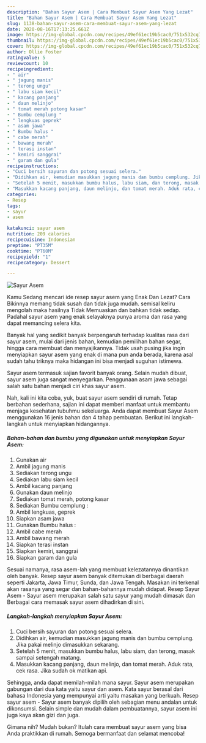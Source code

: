 ```yaml
---
description: "Bahan Sayur Asem | Cara Membuat Sayur Asem Yang Lezat"
title: "Bahan Sayur Asem | Cara Membuat Sayur Asem Yang Lezat"
slug: 1138-bahan-sayur-asem-cara-membuat-sayur-asem-yang-lezat
date: 2020-08-16T17:13:25.661Z
image: https://img-global.cpcdn.com/recipes/49ef61ec19b5cac0/751x532cq70/sayur-asem-foto-resep-utama.jpg
thumbnail: https://img-global.cpcdn.com/recipes/49ef61ec19b5cac0/751x532cq70/sayur-asem-foto-resep-utama.jpg
cover: https://img-global.cpcdn.com/recipes/49ef61ec19b5cac0/751x532cq70/sayur-asem-foto-resep-utama.jpg
author: Ollie Foster
ratingvalue: 5
reviewcount: 10
recipeingredient:
- " air"
- " jagung manis"
- " terong ungu"
- " labu siam kecil"
- " kacang panjang"
- " daun melinjo"
- " tomat merah potong kasar"
- " Bumbu cemplung "
- " lengkuas geprek"
- " asam jawa"
- " Bumbu halus "
- " cabe merah"
- " bawang merah"
- " terasi instan"
- " kemiri sanggrai"
- " garam dan gula"
recipeinstructions:
- "Cuci bersih sayuran dan potong sesuai selera."
- "Didihkan air, kemudian masukkan jagung manis dan bumbu cemplung. Jika pakai melinjo dimasukkan sekarang."
- "Setelah 5 menit, masukkan bumbu halus, labu siam, dan terong, masak sampai setengah matang."
- "Masukkan kacang panjang, daun melinjo, dan tomat merah. Aduk rata, cek rasa. Jika sudah ok matikan api."
categories:
- Resep
tags:
- sayur
- asem

katakunci: sayur asem 
nutrition: 209 calories
recipecuisine: Indonesian
preptime: "PT35M"
cooktime: "PT60M"
recipeyield: "1"
recipecategory: Dessert

---
```



![Sayur Asem](https://img-global.cpcdn.com/recipes/49ef61ec19b5cac0/751x532cq70/sayur-asem-foto-resep-utama.jpg)

Kamu Sedang mencari ide resep sayur asem yang Enak Dan Lezat? Cara Bikinnya memang tidak susah dan tidak juga mudah. semisal keliru mengolah maka hasilnya Tidak Memuaskan dan bahkan tidak sedap. Padahal sayur asem yang enak selayaknya punya aroma dan rasa yang dapat memancing selera kita.

Banyak hal yang sedikit banyak berpengaruh terhadap kualitas rasa dari sayur asem, mulai dari jenis bahan, kemudian pemilihan bahan segar, hingga cara membuat dan menyajikannya. Tidak usah pusing jika ingin menyiapkan sayur asem yang enak di mana pun anda berada, karena asal sudah tahu triknya maka hidangan ini bisa menjadi suguhan istimewa.

Sayur asem termasuk sajian favorit banyak orang. Selain mudah dibuat, sayur asem juga sangat menyegarkan. Penggunaan asam jawa sebagai salah satu bahan menjadi ciri khas sayur asem.


Nah, kali ini kita coba, yuk, buat sayur asem sendiri di rumah. Tetap berbahan sederhana, sajian ini dapat memberi manfaat untuk membantu menjaga kesehatan tubuhmu sekeluarga. Anda dapat membuat Sayur Asem menggunakan 16 jenis bahan dan 4 tahap pembuatan. Berikut ini langkah-langkah untuk menyiapkan hidangannya.

<!--inarticleads1-->

##### Bahan-bahan dan bumbu yang digunakan untuk menyiapkan Sayur Asem:

1. Gunakan  air
1. Ambil  jagung manis
1. Sediakan  terong ungu
1. Sediakan  labu siam kecil
1. Ambil  kacang panjang
1. Gunakan  daun melinjo
1. Sediakan  tomat merah, potong kasar
1. Sediakan  Bumbu cemplung :
1. Ambil  lengkuas, geprek
1. Siapkan  asam jawa
1. Gunakan  Bumbu halus :
1. Ambil  cabe merah
1. Ambil  bawang merah
1. Siapkan  terasi instan
1. Siapkan  kemiri, sanggrai
1. Siapkan  garam dan gula


Sesuai namanya, rasa asem-lah yang membuat kelezatannya dinantikan oleh banyak. Resep sayur asem banyak ditemukan di berbagai daerah seperti Jakarta, Jawa Timur, Sunda, dan Jawa Tengah. Masakan ini terkenal akan rasanya yang segar dan bahan-bahannya mudah didapat. Resep Sayur Asem - Sayur asem merupakan salah satu sayur yang mudah dimasak dan Berbagai cara memasak sayur asem dihadirkan di sini. 

<!--inarticleads2-->

##### Langkah-langkah menyiapkan Sayur Asem:

1. Cuci bersih sayuran dan potong sesuai selera.
1. Didihkan air, kemudian masukkan jagung manis dan bumbu cemplung. Jika pakai melinjo dimasukkan sekarang.
1. Setelah 5 menit, masukkan bumbu halus, labu siam, dan terong, masak sampai setengah matang.
1. Masukkan kacang panjang, daun melinjo, dan tomat merah. Aduk rata, cek rasa. Jika sudah ok matikan api.


Sehingga, anda dapat memilah-milah mana sayur. Sayur asem merupakan gabungan dari dua kata yaitu sayur dan asem. Kata sayur berasal dari bahasa Indonesia yang mempunyai arti yaitu masakan yang berkuah. Resep sayur asem - Sayur asem banyak dipilih oleh sebagian menu andalan untuk dikonsumsi. Selain simple dan mudah dalam pembuatannya, sayur asem ini juga kaya akan gizi dan juga. 

Gimana nih? Mudah bukan? Itulah cara membuat sayur asem yang bisa Anda praktikkan di rumah. Semoga bermanfaat dan selamat mencoba!
